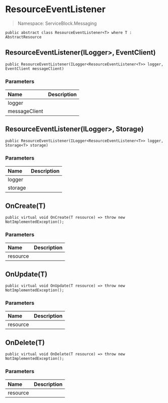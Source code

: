 # ResourceEventListener

> Namespace: ServiceBlock.Messaging

```text
public abstract class ResourceEventListener<T> where T : AbstractResource
```

## ResourceEventListener\(ILogger&gt;, EventClient\)

```text
public ResourceEventListener(ILogger<ResourceEventListener<T>> logger, EventClient messageClient)
```

### Parameters

| Name | Description |
| :--- | :--- |
| logger |  |
| messageClient |  |

## ResourceEventListener\(ILogger&gt;, Storage\)

```text
public ResourceEventListener(ILogger<ResourceEventListener<T>> logger, Storage<T> storage)
```

### Parameters

| Name | Description |
| :--- | :--- |
| logger |  |
| storage |  |

## OnCreate\(T\)

```text
public virtual void OnCreate(T resource) => throw new NotImplementedException();
```

### Parameters

| Name | Description |
| :--- | :--- |
| resource |  |

## OnUpdate\(T\)

```text
public virtual void OnUpdate(T resource) => throw new NotImplementedException();
```

### Parameters

| Name | Description |
| :--- | :--- |
| resource |  |

## OnDelete\(T\)

```text
public virtual void OnDelete(T resource) => throw new NotImplementedException();
```

### Parameters

| Name | Description |
| :--- | :--- |
| resource |  |

